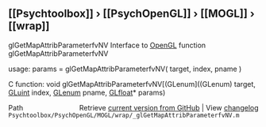 ## [[Psychtoolbox]] &#8250; [[PsychOpenGL]] &#8250; [[MOGL]] &#8250; [[wrap]]

glGetMapAttribParameterfvNV  Interface to [OpenGL](OpenGL) function glGetMapAttribParameterfvNV  
  
usage:  params = glGetMapAttribParameterfvNV( target, index, pname )  
  
C function:  void glGetMapAttribParameterfvNV[(GLenum]((GLenum) target, [GLuint](GLuint) index, [GLenum](GLenum) pname, [GLfloat](GLfloat)\* params)  




<div class="code_header" style="text-align:right;">
  <span style="float:left;">Path&nbsp;&nbsp;</span> <span class="counter">Retrieve <a href=
  "https://raw.github.com/Psychtoolbox-3/Psychtoolbox-3/beta/Psychtoolbox/PsychOpenGL/MOGL/wrap/_glGetMapAttribParameterfvNV.m">current version from GitHub</a> | View <a href=
  "https://github.com/Psychtoolbox-3/Psychtoolbox-3/commits/beta/Psychtoolbox/PsychOpenGL/MOGL/wrap/_glGetMapAttribParameterfvNV.m">changelog</a></span>
</div>
<div class="code">
  <code>Psychtoolbox/PsychOpenGL/MOGL/wrap/_glGetMapAttribParameterfvNV.m</code>
</div>

